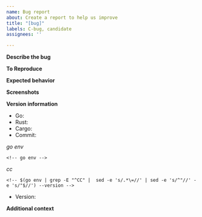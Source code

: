 ```yaml
---
name: Bug report
about: Create a report to help us improve
title: "[bug]"
labels: C-bug, candidate
assignees: ''

---
```

<!--
Please first see README for how to get help before filing a new bug report. 

If you have a *QUESTION* about Filecoin, please ask on our forum at https://discuss.filecoin.io/
-->

**Describe the bug**
<!-- A clear and concise description of what the bug is. -->

**To Reproduce**
<!--
Steps to reproduce the behavior:
1. Go to '...'
2. Run this command '...'
3. See error
-->

**Expected behavior**
<!-- A clear and concise description of what you expected to happen. -->

**Screenshots**
<!-- If applicable, add logging output or screenshots to help explain your problem. -->

**Version information**
<!-- please fill out this information below completely, it will help us solve your issue faster -->
<!-- if you are trying to build go-filecoin -->
- Go: <!-- go version -->
- Rust: <!-- rustc --version -->
- Cargo: <!-- cargo --version -->
- Commit: <!--  git rev-parse HEAD -->

_go env_
```
<!-- go env -->
```
_cc_
```
<!-- $(go env | grep -E "^CC" |  sed -e 's/.*\=//' | sed -e 's/^"//' -e 's/"$//') --version -->
```
<!-- if you are running go-filecoin -->
- Version: <!-- go-filecoin version -->

**Additional context**
<!-- Add any other context about the problem here. -->
